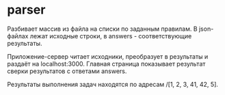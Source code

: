 # parser
Разбивает массив из файла на списки по заданным правилам.
В json-файлах лежат исходные строки, в answers - соответствующие результаты.

Приложение-сервер читает исходники, преобразует в результаты и раздаёт на localhost:3000.
Главная страница показывает результат сверки результатов с ответами answers.

Результаты выполнения задач находятся по адресам /[1, 2, 3, 41, 42, 5].
